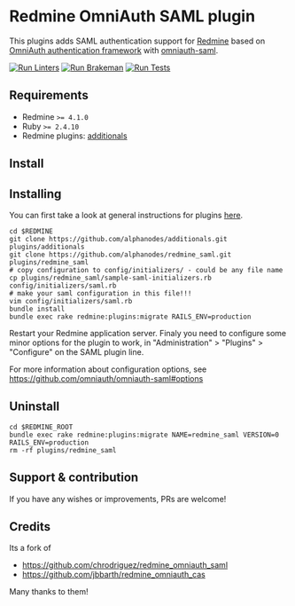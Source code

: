 # Redmine OmniAuth SAML plugin

This plugins adds SAML authentication support for [Redmine](https://www.redmine.org) based on [OmniAuth authentication framework](https://github.com/omniauth/omniauth) with [omniauth-saml](https://github.com/omniauth/omniauth-saml).

[![Run Linters](../../workflows/Run%20Linters/badge.svg)](../../actions?query=workflow%3A%22Run+Linters%22) [![Run Brakeman](../../workflows/Run%20Brakeman/badge.svg)](../../actions?query=workflow%3A%22Run+Brakeman%22) [![Run Tests](../../workflows/Tests/badge.svg)](../../actions?query=workflow%3ATests)

## Requirements

-   Redmine `>= 4.1.0`
-   Ruby `>= 2.4.10`
-   Redmine plugins: [additionals](https://www.redmine.org/plugins/additionals)

## Install

## Installing

You can first take a look at general instructions for plugins [here](https://www.redmine.org/wiki/redmine/Plugins).

```shell
cd $REDMINE
git clone https://github.com/alphanodes/additionals.git plugins/additionals
git clone https://github.com/alphanodes/redmine_saml.git plugins/redmine_saml
# copy configuration to config/initializers/ - could be any file name
cp plugins/redmine_saml/sample-saml-initializers.rb config/initializers/saml.rb
# make your saml configuration in this file!!!
vim config/initializers/saml.rb
bundle install
bundle exec rake redmine:plugins:migrate RAILS_ENV=production
```

Restart your Redmine application server. Finaly you need to configure some minor options for the plugin to work, in "Administration" > "Plugins" > "Configure" on the SAML plugin line.

For more information about configuration options, see <https://github.com/omniauth/omniauth-saml#options>

## Uninstall

```shell
cd $REDMINE_ROOT
bundle exec rake redmine:plugins:migrate NAME=redmine_saml VERSION=0 RAILS_ENV=production
rm -rf plugins/redmine_saml
```

## Support & contribution

If you have any wishes or improvements, PRs are welcome!

## Credits

Its a fork of

* <https://github.com/chrodriguez/redmine_omniauth_saml>
* <https://github.com/jbbarth/redmine_omniauth_cas>

Many thanks to them!
